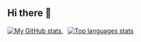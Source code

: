 ## Hi there 👋

<div>
  <a href="https://github.com/trungnotchung">
    <img align="center" alt="My GitHub stats" src="https://github-readme-stats-five-theta-78.vercel.app/api?username=trungnotchung&show_icons=true&include_all_commits=true&count_private=true&cache_seconds=1800&icon_color=2d77dc&title_color=2d77dc&text_color=ffffff&bg_color=0d1117" />
  </a>
  <a href="https://github.com/trungnotchung">
    <img align="center" style="margin-left: 10px;" alt="Top languages stats" src="https://github-readme-stats-five-theta-78.vercel.app/api/top-langs/?username=trungnotchung&layout=compact&icon_color=2d77dc&title_color=2d77dc&text_color=ffffff&bg_color=0d1117" />
  </a>
</div>
